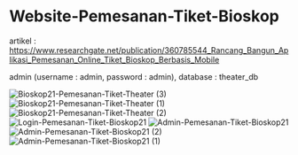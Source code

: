 # Website-Pemesanan-Tiket-Bioskop

artikel : https://www.researchgate.net/publication/360785544_Rancang_Bangun_Aplikasi_Pemesanan_Online_Tiket_Bioskop_Berbasis_Mobile

admin (username : admin, password : admin),
database : theater_db


![Bioskop21-Pemesanan-Tiket-Theater (3)](https://user-images.githubusercontent.com/121206148/211131428-c172f71d-95e8-4bea-b1bb-e2087d88f509.png)
![Bioskop21-Pemesanan-Tiket-Theater (1)](https://user-images.githubusercontent.com/121206148/211131431-ce670976-0e96-442f-b9a3-b7a21a63ce1e.png)
![Bioskop21-Pemesanan-Tiket-Theater (2)](https://user-images.githubusercontent.com/121206148/211131430-113b22eb-94a9-4e5a-ab20-cba09cefa1f3.png)
![Login-Pemesanan-Tiket-Bioskop21](https://user-images.githubusercontent.com/121206148/211131530-b3a52e6f-a27c-4bfd-90ab-fe91de02b86b.png)
![Admin-Pemesanan-Tiket-Bioskop21](https://user-images.githubusercontent.com/121206148/211131424-63b75599-cc9a-48e1-a05c-ddcab00dd66d.png)
![Admin-Pemesanan-Tiket-Bioskop21 (2)](https://user-images.githubusercontent.com/121206148/211131434-633f5168-0e5d-4ccf-8160-62f8a05d9d26.png)
![Admin-Pemesanan-Tiket-Bioskop21 (1)](https://user-images.githubusercontent.com/121206148/211131435-d6fac633-b1f8-4bdc-bb09-386441d32971.png)

